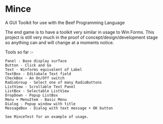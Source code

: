 # Mince

A GUI Toolkit for use with the Beef Programming Language

The end game is to have a toolkit very similar in usage to Win Forms. This project is still very much in the proof of concept/design/development stage so anything can and will change at a moments notice.

Tools so far :-

    Panel - Base display surface
    Button - Click and Go
    Text - Winforms equivalent of Label
    TextBox - Editabale Text field
    CheckBox - An On/Off switch
    RadioGroup - Select one of many RadioButtons
    ListView - Scrollable Text Panel
    ListBox - Selectable ListView
    DropDown - Popup ListBox
    Menu + MenuItem - Basic Menu
    Dialog - Popup window with title
    MessageBox - Dialog with text message + OK button
    
    See MinceTest for an example of usage.
    
